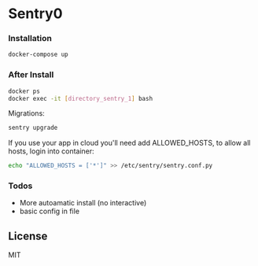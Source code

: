 # Sentry0
### Installation
```sh
docker-compose up
```
### After Install
```sh
docker ps
docker exec -it [directory_sentry_1] bash
```
Migrations:
```sh
sentry upgrade
```
If you use your app in cloud you'll need add ALLOWED_HOSTS, to allow all hosts, login into container:
```sh
echo "ALLOWED_HOSTS = ['*']" >> /etc/sentry/sentry.conf.py
```

### Todos

 - More autoamatic install (no interactive)
 - basic config in file

License
----

MIT

